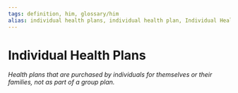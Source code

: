 ```yaml
---
tags: definition, him, glossary/him
alias: individual health plans, individual health plan, Individual Health Plan
---
```

# Individual Health Plans
*Health plans that are purchased by individuals for themselves or their families, not as part of a group plan.*
